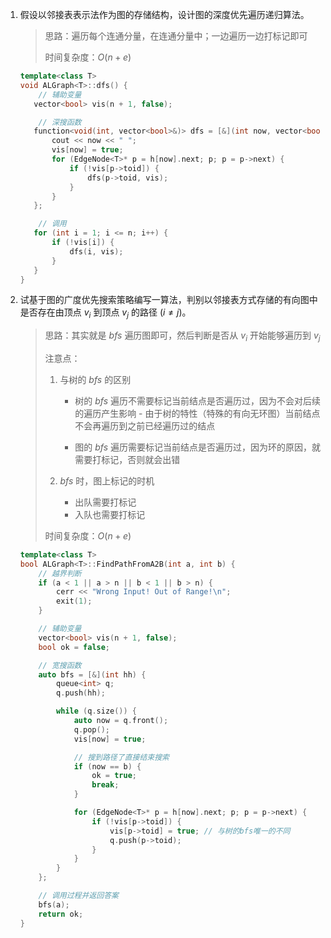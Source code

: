 1. 假设以邻接表表示法作为图的存储结构，设计图的深度优先遍历递归算法。

    > 思路：遍历每个连通分量，在连通分量中；一边遍历一边打标记即可
    >
    > 时间复杂度：$O(n+e)$

     ```c++
     template<class T>
     void ALGraph<T>::dfs() {
         // 辅助变量
     	vector<bool> vis(n + 1, false);
     
         // 深搜函数
     	function<void(int, vector<bool>&)> dfs = [&](int now, vector<bool>& vis) {
     		cout << now << " ";
     		vis[now] = true;
     		for (EdgeNode<T>* p = h[now].next; p; p = p->next) {
     			if (!vis[p->toid]) {
     				dfs(p->toid, vis);
     			}
     		}
     	};
     
         // 调用
     	for (int i = 1; i <= n; i++) {
     		if (!vis[i]) {
     			dfs(i, vis);
     		}
     	}
     }
     ```

2. 试基于图的广度优先搜索策略编写一算法，判别以邻接表方式存储的有向图中是否存在由顶点 $v_i$ 到顶点 $v_j$ 的路径 $(i\ne j)$。

    > 思路：其实就是 $bfs$ 遍历图即可，然后判断是否从 $v_i$ 开始能够遍历到 $v_j$
    >
    > 注意点：
    >
    > 1. 与树的 $bfs$ 的区别
    >
    >     - 树的 $bfs$ 遍历不需要标记当前结点是否遍历过，因为不会对后续的遍历产生影响 - 由于树的特性（特殊的有向无环图）当前结点不会再遍历到之前已经遍历过的结点
    >
    >     - 图的 $bfs$ 遍历需要标记当前结点是否遍历过，因为环的原因，就需要打标记，否则就会出错
    >
    > 2. $bfs$ 时，图上标记的时机
    >
    >     - 出队需要打标记
    >     - 入队也需要打标记
    >
    > 时间复杂度：$O(n+e)$

    ```c++
    template<class T>
    bool ALGraph<T>::FindPathFromA2B(int a, int b) {
    	// 越界判断
    	if (a < 1 || a > n || b < 1 || b > n) {
    		cerr << "Wrong Input! Out of Range!\n";
    		exit(1);
    	}
    
    	// 辅助变量
    	vector<bool> vis(n + 1, false);
    	bool ok = false;
    
    	// 宽搜函数
    	auto bfs = [&](int hh) {
    		queue<int> q;
    		q.push(hh);
    
    		while (q.size()) {
    			auto now = q.front();
    			q.pop();
    			vis[now] = true;
    
    			// 搜到路径了直接结束搜索
    			if (now == b) {
    				ok = true;
    				break;
    			}
    
    			for (EdgeNode<T>* p = h[now].next; p; p = p->next) {
    				if (!vis[p->toid]) {
    					vis[p->toid] = true; // 与树的bfs唯一的不同
    					q.push(p->toid);
    				}
    			}
    		}
    	};
    
    	// 调用过程并返回答案
    	bfs(a);
    	return ok;
    }
    ```

    
